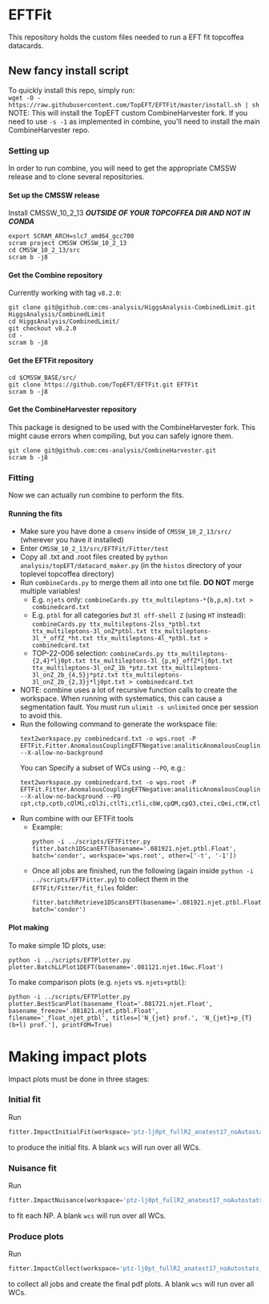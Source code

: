 # EFTFit
This repository holds the custom files needed to run a EFT fit topcoffea datacards.

## New fancy install script
To quickly install this repo, simply run:<br>
`wget -O - https://raw.githubusercontent.com/TopEFT/EFTFit/master/install.sh | sh`<br>
NOTE: This will install the TopEFT custom CombineHarvester fork. If you need to use `-s -1` as implemented in combine, you'll need to install the main CombineHarvester repo.

### Setting up
 
  In order to run combine, you will need to get the appropriate CMSSW release and to clone several repositories.

#### Set up the CMSSW release
Install CMSSW_10_2_13 ***OUTSIDE OF YOUR TOPCOFFEA DIR AND NOT IN CONDA***
```
export SCRAM_ARCH=slc7_amd64_gcc700
scram project CMSSW CMSSW_10_2_13
cd CMSSW_10_2_13/src
scram b -j8
```

#### Get the Combine repository
Currently working with tag `v8.2.0`:

```
git clone git@github.com:cms-analysis/HiggsAnalysis-CombinedLimit.git HiggsAnalysis/CombinedLimit
cd HiggsAnalysis/CombinedLimit/
git checkout v8.2.0
cd -
scram b -j8
```

#### Get the EFTFit repository
```
cd $CMSSW_BASE/src/
git clone https://github.com/TopEFT/EFTFit.git EFTFit
scram b -j8
```

#### Get the CombineHarvester repository
This package is designed to be used with the CombineHarvester fork. This might cause errors when compiling, but you can safely ignore them.

```
git clone git@github.com:cms-analysis/CombineHarvester.git
scram b -j8
```


### Fitting

Now we can actually run combine to perform the fits.

#### Running the fits
- Make sure you have done a `cmsenv` inside of `CMSSW_10_2_13/src/` (wherever you have it installed)
- Enter `CMSSW_10_2_13/src/EFTFit/Fitter/test`
- Copy all .txt and .root files created by `python analysis/topEFT/datacard_maker.py` (in the `histos` directory of your toplevel topcoffea directory)
- Run `combineCards.py` to merge them all into one txt file. **DO NOT** merge multiple variables!
  - E.g. `njets` only: `combineCards.py ttx_multileptons-*{b,p,m}.txt > combinedcard.txt`
  - E.g. `ptbl` for all categories _but_ `3l off-shell Z` (using `HT` instead): `combineCards.py ttx_multileptons-2lss_*ptbl.txt ttx_multileptons-3l_onZ*ptbl.txt ttx_multileptons-3l_*_offZ_*ht.txt ttx_multileptons-4l_*ptbl.txt > combinedcard.txt`
  - TOP-22-006 selection: `combineCards.py ttx_multileptons-{2,4}*lj0pt.txt ttx_multileptons-3l_{p,m}_offZ*lj0pt.txt ttx_multileptons-3l_onZ_1b_*ptz.txt ttx_multileptons-3l_onZ_2b_{4,5}j*ptz.txt ttx_multileptons-3l_onZ_2b_{2,3}j*lj0pt.txt > combinedcard.txt`
- NOTE: combine uses a lot of recursive function calls to create the workspace. When running with systematics, this can cause a segmentation fault. You must run `ulimit -s unlimited` once per session to avoid this.
- Run the following command to generate the workspace file:
    ```
    text2workspace.py combinedcard.txt -o wps.root -P EFTFit.Fitter.AnomalousCouplingEFTNegative:analiticAnomalousCouplingEFTNegative --X-allow-no-background
    ``` 
    You can Specify a subset of WCs using `--PO`, e.g.:
    ```
    text2workspace.py combinedcard.txt -o wps.root -P EFTFit.Fitter.AnomalousCouplingEFTNegative:analiticAnomalousCouplingEFTNegative --X-allow-no-background --PO cpt,ctp,cptb,cQlMi,cQl3i,ctlTi,ctli,cbW,cpQM,cpQ3,ctei,cQei,ctW,ctlSi,ctZ,ctG
    ```
- Run combine with our EFTFit tools
  - Example:
    ```
    python -i ../scripts/EFTFitter.py
    fitter.batch1DScanEFT(basename='.081921.njet.ptbl.Float', batch='condor', workspace='wps.root', other=['-t', '-1'])
    ```
  - Once all jobs are finished, run the following (again inside `python -i ../scripts/EFTFitter.py`) to collect them in the `EFTFit/Fitter/fit_files` folder: 
    ```
    fitter.batchRetrieve1DScansEFT(basename='.081921.njet.ptbl.Float', batch='condor')
    ````

#### Plot making

To make simple 1D plots, use:
```
python -i ../scripts/EFTPlotter.py
plotter.BatchLLPlot1DEFT(basename='.081121.njet.16wc.Float')
```
To make comparison plots (e.g. `njets` vs. `njets+ptbl`):
```
python -i ../scripts/EFTPlotter.py
plotter.BestScanPlot(basename_float='.081721.njet.Float', basename_freeze='.081821.njet.ptbl.Float', filename='_float_njet_ptbl', titles=['N_{jet} prof.', 'N_{jet}+p_{T}(b+l) prof.'], printFOM=True)
```

# Making impact plots
Impact plots must be done in three stages:
### Initial fit
Run 
```python
fitter.ImpactInitialFit(workspace='ptz-lj0pt_fullR2_anatest17_noAutostats_withSys.root', wcs=[])
```
to produce the initial fits. A blank `wcs` will run over all WCs.
### Nuisance fit
Run 
```python
fitter.ImpactNuisance(workspace='ptz-lj0pt_fullR2_anatest17_noAutostats_withSys.root', wcs=[])
```
to fit each NP. A blank `wcs` will run over all WCs.
### Produce plots
Run 
```python
fitter.ImpactCollect(workspace='ptz-lj0pt_fullR2_anatest17_noAutostats_withSys.root', wcs=[])
```
to collect all jobs and create the final pdf plots. A blank `wcs` will run over all WCs.
